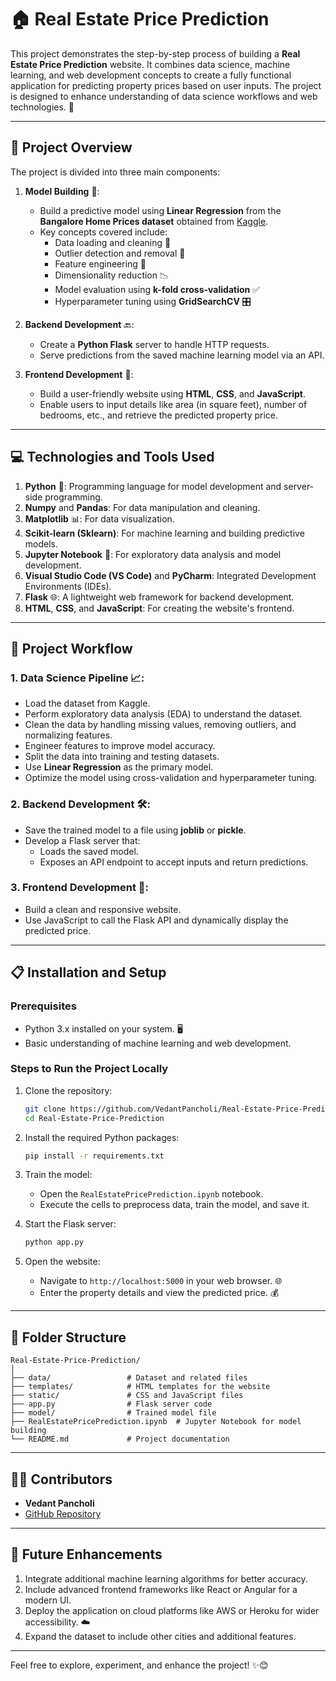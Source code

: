 # 🏠 Real Estate Price Prediction

This project demonstrates the step-by-step process of building a **Real Estate Price Prediction** website. It combines data science, machine learning, and web development concepts to create a fully functional application for predicting property prices based on user inputs. The project is designed to enhance understanding of data science workflows and web technologies. 🚀

---

## 📌 Project Overview

The project is divided into three main components:

1. **Model Building** 🧠:  
   - Build a predictive model using **Linear Regression** from the **Bangalore Home Prices dataset** obtained from [Kaggle](https://www.kaggle.com/).  
   - Key concepts covered include:
     - Data loading and cleaning 🧹
     - Outlier detection and removal 🚫
     - Feature engineering 🔧
     - Dimensionality reduction 📉
     - Model evaluation using **k-fold cross-validation** ✅
     - Hyperparameter tuning using **GridSearchCV** 🎛️

2. **Backend Development** 🔙:  
   - Create a **Python Flask** server to handle HTTP requests.  
   - Serve predictions from the saved machine learning model via an API.  

3. **Frontend Development** 🎨:  
   - Build a user-friendly website using **HTML**, **CSS**, and **JavaScript**.  
   - Enable users to input details like area (in square feet), number of bedrooms, etc., and retrieve the predicted property price.

---

## 💻 Technologies and Tools Used

1. **Python** 🐍: Programming language for model development and server-side programming.  
2. **Numpy** and **Pandas**: For data manipulation and cleaning.  
3. **Matplotlib** 📊: For data visualization.  
4. **Scikit-learn (Sklearn)**: For machine learning and building predictive models.  
5. **Jupyter Notebook** 📓: For exploratory data analysis and model development.  
6. **Visual Studio Code (VS Code)** and **PyCharm**: Integrated Development Environments (IDEs).  
7. **Flask** 🌐: A lightweight web framework for backend development.  
8. **HTML**, **CSS**, and **JavaScript**: For creating the website's frontend.

---

## 🔄 Project Workflow

### 1. **Data Science Pipeline** 📈:
   - Load the dataset from Kaggle.
   - Perform exploratory data analysis (EDA) to understand the dataset.
   - Clean the data by handling missing values, removing outliers, and normalizing features.
   - Engineer features to improve model accuracy.
   - Split the data into training and testing datasets.
   - Use **Linear Regression** as the primary model.
   - Optimize the model using cross-validation and hyperparameter tuning.

### 2. **Backend Development** 🛠️:
   - Save the trained model to a file using **joblib** or **pickle**.  
   - Develop a Flask server that:
     - Loads the saved model.
     - Exposes an API endpoint to accept inputs and return predictions.

### 3. **Frontend Development** 🌟:
   - Build a clean and responsive website.
   - Use JavaScript to call the Flask API and dynamically display the predicted price.

---

## 📋 Installation and Setup

### Prerequisites
- Python 3.x installed on your system. 🖥️  
- Basic understanding of machine learning and web development.

### Steps to Run the Project Locally
1. Clone the repository:  
   ```bash
   git clone https://github.com/VedantPancholi/Real-Estate-Price-Prediction.git
   cd Real-Estate-Price-Prediction
   ```

2. Install the required Python packages:  
   ```bash
   pip install -r requirements.txt
   ```

3. Train the model:  
   - Open the `RealEstatePricePrediction.ipynb` notebook.  
   - Execute the cells to preprocess data, train the model, and save it.

4. Start the Flask server:  
   ```bash
   python app.py
   ```

5. Open the website:  
   - Navigate to `http://localhost:5000` in your web browser. 🌐  
   - Enter the property details and view the predicted price. 💰

---


## 📂 Folder Structure

```
Real-Estate-Price-Prediction/
│
├── data/                 # Dataset and related files
├── templates/            # HTML templates for the website
├── static/               # CSS and JavaScript files
├── app.py                # Flask server code
├── model/                # Trained model file
├── RealEstatePricePrediction.ipynb  # Jupyter Notebook for model building
└── README.md             # Project documentation
```

---

## 👨‍💻 Contributors

- **Vedant Pancholi**  
- [GitHub Repository](https://github.com/VedantPancholi/Real-Estate-Price-Prediction)

---

## 🚀 Future Enhancements

1. Integrate additional machine learning algorithms for better accuracy.  
2. Include advanced frontend frameworks like React or Angular for a modern UI.  
3. Deploy the application on cloud platforms like AWS or Heroku for wider accessibility. ☁️  
4. Expand the dataset to include other cities and additional features.

---

Feel free to explore, experiment, and enhance the project! ✨😊
